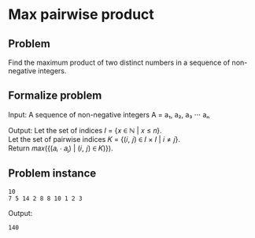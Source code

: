 # Max pairwise product
## Problem
Find the maximum product of two distinct numbers in a sequence of non-negative integers.

## Formalize problem
Input: A sequence of non-negative integers A = a₁, a₂, a₃ ⋅⋅⋅ aₙ

Output:
Let the set of indices 𝐼 = {𝑥 ∈ ℕ | 𝑥 ≤ 𝑛}.<br/>
Let the set of pairwise indices 𝐾 = {(𝑖, 𝑗) ∈ 𝐼 × 𝐼 | 𝑖 ≠ 𝑗}.<br/>
Return 𝑚𝑎𝑥({(𝑎ᵢ ⋅ 𝑎ⱼ) | (𝑖, 𝑗) ∈ 𝐾)}).<br/>

## Problem instance
```
10
7 5 14 2 8 8 10 1 2 3
```

Output:
```
140
```
